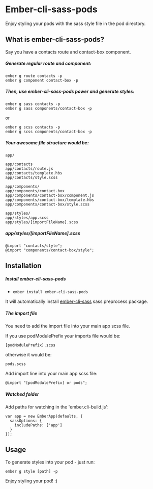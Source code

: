 # Ember-cli-sass-pods

Enjoy styling your pods with the sass style file in the pod directory.

## What is ember-cli-sass-pods?
Say you have a contacts route and contact-box component.
##### Generate regular route and component:
```
ember g route contacts -p
ember g component contact-box -p
```
##### Then, use ember-cli-sass-pods power and generate styles:
```
ember g sass contacts -p
ember g sass components/contact-box -p
```

or

```
ember g scss contacts -p
ember g scss components/contact-box -p
```

##### Your awesome file structure would be:
```
app/

app/contacts
app/contacts/route.js
app/contacts/template.hbs
app/contacts/style.scss

app/components/
app/components/contact-box
app/components/contact-box/component.js
app/components/contact-box/template.hbs
app/components/contact-box/style.scss

app/styles/
app/styles/app.scss
app/styles/[importFileName].scss
```
##### app/styles/[importFileName].scss
```
@import "contacts/style";
@import "components/contact-box/style";
```

## Installation

##### Install ember-cli-sass-pods

* `ember install ember-cli-sass-pods`

It will automatically install [ember-cli-sass](https://github.com/aexmachina/ember-cli-sass#ember-cli-sass) sass preprocess package.

##### The import file
You need to add the import file into your main app scss file.

If you use podModulePrefix your imports file would be:
```
[podModulePrefix].scss
```
otherwise it would be:
```
pods.scss
```
Add import line into your main app scss file:

```
@import "[podModulePrefix] or pods";
```

##### Watched folder
Add paths for watching in the 'ember.cli-build.js':
```
var app = new EmberApp(defaults, {
  sassOptions: {
    includePaths: ['app']
  }
});
```

## Usage

To generate styles into your pod - just run:

```
ember g style [path] -p
```

Enjoy styling your pod! :)
